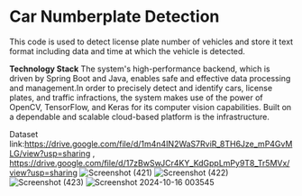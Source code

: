 # Car Numberplate Detection
This code is used to detect license plate number of vehicles and store it text format including data and time at which the vehicle is detected.

**Technology Stack**
The system's high-performance backend, which is driven by Spring Boot and Java, enables safe and effective data processing and management.In order to precisely detect and identify cars, license plates, and traffic infractions, the system makes use of the power of OpenCV, TensorFlow, and Keras for its computer vision capabilities. Built on a dependable and scalable cloud-based platform is the infrastructure.


Dataset link:https://drive.google.com/file/d/1m4n4IN2WaS7RviR_8TH6Jze_mP4GvMLG/view?usp=sharing
             , https://drive.google.com/file/d/17zBwSwJCr4KY_KdGppLmPy9T8_Tr5MVx/view?usp=sharing
![Screenshot (421)](https://github.com/user-attachments/assets/6ea7543d-4690-47c4-b19e-b638316b755e)
![Screenshot (422)](https://github.com/user-attachments/assets/8e6e92b4-bbe0-4d1b-a41a-820a6e85c9de)
![Screenshot (423)](https://github.com/user-attachments/assets/bcdf697d-863b-4cd2-8fb9-a9107caad90d)
![Screenshot 2024-10-16 003545](https://github.com/user-attachments/assets/e7134fb3-676c-4eb1-a53d-049a3dcb6dda)
